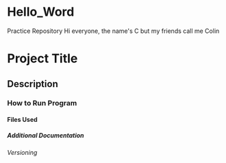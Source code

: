 # Hello_Word
Practice Repository
Hi everyone, the name's C but my friends call me Colin
# Project Title 
## Description 
### How to Run Program 
#### Files Used 
##### Additional Documentation 
###### Versioning 
